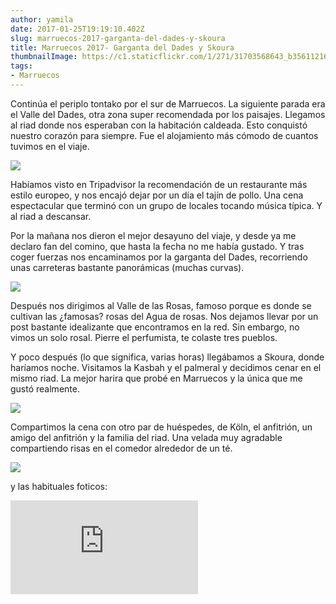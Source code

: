 ```yaml
---
author: yamila
date: 2017-01-25T19:19:10.402Z
slug: marruecos-2017-garganta-del-dades-y-skoura
title: Marruecos 2017- Garganta del Dades y Skoura
thumbnailImage: https://c1.staticflickr.com/1/271/31703568643_b356112161_c.jpg
tags:
- Marruecos
---
```


Continúa el periplo tontako por el sur de Marruecos. La siguiente parada era el Valle del Dades, otra zona super recomendada por los paisajes. Llegamos al riad donde nos esperaban con la habitación caldeada. Esto conquistó nuestro corazón para siempre. Fue el alojamiento más cómodo de cuantos tuvimos en el viaje.

<img src="https://c1.staticflickr.com/1/625/31703567323_07c86c9177_c.jpg" />

Habíamos visto en Tripadvisor la recomendación de un restaurante más estilo europeo, y nos encajó dejar por un día el tajín de pollo. Una cena espectacular que terminó con un grupo de locales tocando música típica. Y al riad a descansar.

Por la mañana nos dieron el mejor desayuno del viaje, y desde ya me declaro fan del comino, que hasta la fecha no me había gustado. Y tras coger fuerzas nos encaminamos por la garganta del Dades, recorriendo unas carreteras bastante panorámicas (muchas curvas).

<img src="https://c1.staticflickr.com/1/271/31703568643_b356112161_c.jpg" />

Después nos dirigimos al Valle de las Rosas, famoso porque es donde se cultivan las ¿famosas? rosas del Agua de rosas. Nos dejamos llevar por un post bastante idealizante que encontramos en la red. Sin embargo, no vimos un solo rosal. Pierre el perfumista, te colaste tres pueblos.

Y poco después (lo que significa, varias horas) llegábamos a Skoura, donde haríamos noche. Visitamos la Kasbah y el palmeral y decidimos cenar en el mismo riad. La mejor harira que probé en Marruecos y la única que me gustó realmente. 

<img src="https://c1.staticflickr.com/1/379/31703564013_22ddf8ff1a_c.jpg" />

Compartimos la cena con otro par de huéspedes, de Köln, el anfitrión, un amigo del anfitrión y la familia del riad. Una velada muy agradable compartiendo risas en el comedor alrededor de un té.

<img src="https://c1.staticflickr.com/1/715/32136328910_a5820ac6d1_c.jpg" />

y las habituales foticos:

<div class='embed-container'><iframe src='https://www.flickr.com/photos/125687915@N08/albums/72157679463929946/player' frameborder='0' allowfullscreen webkitallowfullscreen mozallowfullscreen oallowfullscreen msallowfullscreen></iframe></div>
